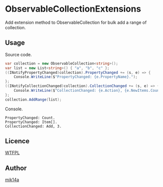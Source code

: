 ﻿ObservableCollectionExtensions
==============================

Add extension method to ObservableCollection for bulk add a range of collection.

## Usage

Source code.
```cs
var collection = new ObservableCollection<string>();
var list = new List<string>() { "a", "b", "c" };
((INotifyPropertyChanged)collection).PropertyChanged += (s, e) => {
    Console.WriteLine($"PropertyChanged: {e.PropertyName}.");
};
((INotifyCollectionChanged)collection).CollectionChanged += (s, e) => {
    Console.WriteLine($"CollectionChanged: {e.Action}, {e.NewItems.Count}.");
};
collection.AddRange(list);
```

Console.
```
PropertyChanged: Count.
PropertyChanged: Item[].
CollectionChanged: Add, 3.
```

## Licence

[WTFPL](http://www.wtfpl.net/)

## Author

[mik14a](https://github.com/mik14a)
